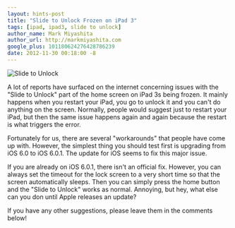 ```yaml
---
layout: hints-post
title: "Slide to Unlock Frozen on iPad 3"
tags: [ipad, ipad3, slide to unlock]
author_name: Mark Miyashita
author_url: http://markmiyashita.com
google_plus: 101180624276428786239
date: 2012-11-30 00:18:00 -8
---
```


<img class="clear blog-image-full-border" src="{{site.url}}/images/slidetounlock.png" title="Slide to Unlock">

A lot of reports have surfaced on the internet concerning issues with the "Slide to Unlock" part of the home screen on iPad 3s being frozen. It mainly happens when you restart your iPad, you go to unlock it and you can't do anything on the screen. Normally, people would suggest just to restart your iPad, but then the same issue happens again and again because the restart is what triggers the error. 

Fortunately for us, there are several "workarounds" that people have come up with. However, the simplest thing you should test first is upgrading from iOS 6.0 to iOS 6.0.1. The update for iOS seems to fix this major issue. 

If you are already on iOS 6.0.1, there isn't an official fix. However, you can always set the timeout for the lock screen to a very short time so that the screen automatically sleeps. Then you can simply press the home button and the "Slide to Unlock" works as normal. Annoying, but hey, what else can you don until Apple releases an update?

If you have any other suggestions, please leave them in the comments below!
